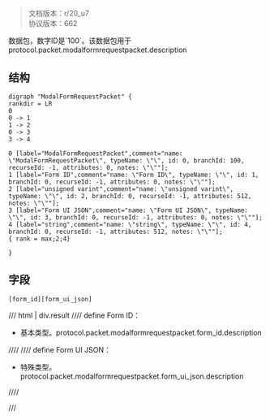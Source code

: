 # <!-- md:samp ModalFormRequestPacket -->

> 文档版本：r/20_u7<br/>协议版本：662

<!-- md:samp ModalFormRequestPacket -->数据包，数字ID是`100`。该数据包用于protocol.packet.modalformrequestpacket.description

## 结构

```viz
digraph "ModalFormRequestPacket" {
rankdir = LR
0
0 -> 1
1 -> 2
0 -> 3
3 -> 4

0 [label="ModalFormRequestPacket",comment="name: \"ModalFormRequestPacket\", typeName: \"\", id: 0, branchId: 100, recurseId: -1, attributes: 0, notes: \"\""];
1 [label="Form ID",comment="name: \"Form ID\", typeName: \"\", id: 1, branchId: 0, recurseId: -1, attributes: 0, notes: \"\""];
2 [label="unsigned varint",comment="name: \"unsigned varint\", typeName: \"\", id: 2, branchId: 0, recurseId: -1, attributes: 512, notes: \"\""];
3 [label="Form UI JSON",comment="name: \"Form UI JSON\", typeName: \"\", id: 3, branchId: 0, recurseId: -1, attributes: 0, notes: \"\""];
4 [label="string",comment="name: \"string\", typeName: \"\", id: 4, branchId: 0, recurseId: -1, attributes: 512, notes: \"\""];
{ rank = max;2;4}

}

```

## 字段

```title='ModalFormRequestPacket'
[form_id][form_ui_json]
```

/// html | div.result
//// define
Form ID：<!-- md:samp unsigned varint -->

- 基本类型。protocol.packet.modalformrequestpacket.form_id.description


////
//// define
Form UI JSON：[<!-- md:samp string -->](../types/string.md)

- 特殊类型。protocol.packet.modalformrequestpacket.form_ui_json.description


////

///

